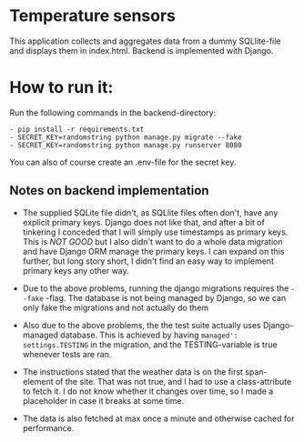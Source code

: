 # Temperature sensors

This application collects and aggregates data from a dummy SQLlite-file and displays them in index.html. Backend is implemented with Django.

# How to run it:

Run the following commands in the backend-directory:
````
- pip install -r requirements.txt
- SECRET_KEY=randomstring python manage.py migrate --fake
- SECRET_KEY=randomstring python manage.py runserver 8080
````
You can also of course create an .env-file for the secret key.

## Notes on backend implementation
- The supplied SQLite file didn't, as SQLlite files often don't, have any explicit primary keys. Django does not like that, and after a bit of tinkering I conceded that I will simply use timestamps as primary keys. This is _NOT GOOD_ but I also didn't want to do a whole data migration and have Django ORM manage the primary keys. I can expand on this further, but long story short, I didn't find an easy way to implement primary keys any other way.

- Due to the above problems, running the django migrations requires the `--fake` -flag. The database is not being managed by Django, so we can only fake the migrations and not actually do them

- Also due to the above problems, the the test suite actually uses Django-managed database. This is achieved by having `managed': settings.TESTING` in the migration, and the TESTING-variable is true whenever tests are ran.

- The instructions stated that the weather data is on the first span-element of the site. That was not true, and I had to use a class-attribute to fetch it. I do not know whether it changes over time, so I made a placeholder in case it breaks at some time.

- The data is also fetched at max once a minute and otherwise cached for performance.